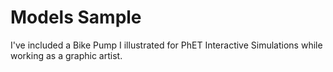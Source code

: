 Models Sample
=============

I've included a Bike Pump I illustrated for PhET Interactive Simulations while working as a graphic artist. 